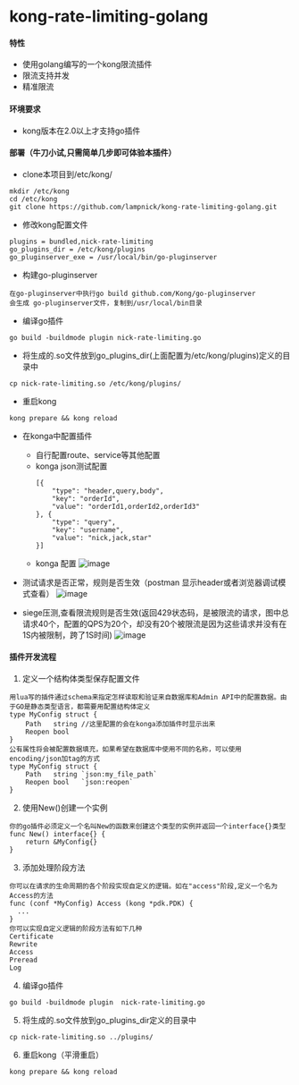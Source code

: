 # kong-rate-limiting-golang

#### 特性
- 使用golang编写的一个kong限流插件
- 限流支持并发
- 精准限流

#### 环境要求
- kong版本在2.0以上才支持go插件

#### 部署（牛刀小试,只需简单几步即可体验本插件）
- clone本项目到/etc/kong/
```
mkdir /etc/kong
cd /etc/kong
git clone https://github.com/lampnick/kong-rate-limiting-golang.git
```
- 修改kong配置文件
```
plugins = bundled,nick-rate-limiting
go_plugins_dir = /etc/kong/plugins
go_pluginserver_exe = /usr/local/bin/go-pluginserver
```
- 构建go-pluginserver
```
在go-pluginserver中执行go build github.com/Kong/go-pluginserver
会生成 go-pluginserver文件，复制到/usr/local/bin目录
```
-  编译go插件
```
go build -buildmode plugin nick-rate-limiting.go
```
- 将生成的.so文件放到go_plugins_dir(上面配置为/etc/kong/plugins)定义的目录中
```.env
cp nick-rate-limiting.so /etc/kong/plugins/
```
- 重启kong
```
kong prepare && kong reload
```
- 在konga中配置插件
    - 自行配置route、service等其他配置
    - konga json测试配置
        ```
        [{
            "type": "header,query,body",
            "key": "orderId",
            "value": "orderId1,orderId2,orderId3"
        }, {
            "type": "query",
            "key": "username",
            "value": "nick,jack,star"
        }]
        ```
    - konga 配置
    ![image](http://www.lampnick.com/wp-content/uploads/2020/09/kong-config.png)

- 测试请求是否正常，规则是否生效（postman 显示header或者浏览器调试模式查看）
    ![image](http://www.lampnick.com/wp-content/uploads/2020/09/kong-post-header-show-2.png)

- siege压测,查看限流规则是否生效(返回429状态码，是被限流的请求，图中总请求40个，配置的QPS为20个，却没有20个被限流是因为这些请求并没有在1S内被限制，跨了1S时间)
![image](http://www.lampnick.com/wp-content/uploads/2020/09/rate-limiting.png)

#### 插件开发流程
1. 定义一个结构体类型保存配置文件
```
用lua写的插件通过schema来指定怎样读取和验证来自数据库和Admin API中的配置数据。由于GO是静态类型语言，都需要用配置结构体定义
type MyConfig struct {
    Path   string //这里配置的会在konga添加插件时显示出来
    Reopen bool
}
公有属性将会被配置数据填充，如果希望在数据库中使用不同的名称，可以使用encoding/json加tag的方式
type MyConfig struct {
    Path   string `json:my_file_path`
    Reopen bool   `json:reopen`
}
```
2. 使用New()创建一个实例
```
你的go插件必须定义一个名叫New的函数来创建这个类型的实例并返回一个interface{}类型
func New() interface{} {
    return &MyConfig{}
}
```
3. 添加处理阶段方法
```
你可以在请求的生命周期的各个阶段实现自定义的逻辑。如在"access"阶段,定义一个名为Access的方法
func (conf *MyConfig) Access (kong *pdk.PDK) {
  ...
}
你可以实现自定义逻辑的阶段方法有如下几种
Certificate
Rewrite
Access
Preread
Log
```
4. 编译go插件
```
go build -buildmode plugin  nick-rate-limiting.go
```
5. 将生成的.so文件放到go_plugins_dir定义的目录中
```.env
cp nick-rate-limiting.so ../plugins/
```
6. 重启kong（平滑重启）
```
kong prepare && kong reload
```
